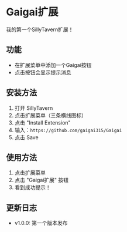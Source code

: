 # Gaigai扩展

我的第一个SillyTavern扩展！

## 功能
- 在扩展菜单中添加一个Gaigai按钮
- 点击按钮会显示提示消息

## 安装方法
1. 打开 SillyTavern
2. 点击扩展菜单（三条横线图标）
3. 点击 "Install Extension"
4. 输入：`https://github.com/gaigai315/Gaigai`
5. 点击 Save

## 使用方法
1. 点击扩展菜单
2. 点击 "Gaigai扩展" 按钮
3. 看到成功提示！

## 更新日志
- v1.0.0: 第一个版本发布
